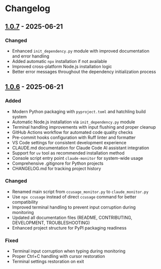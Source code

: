 # Changelog

## [1.0.7] - 2025-06-21

### Changed
- Enhanced `init_dependency.py` module with improved documentation and error handling
- Added automatic `npx` installation if not available
- Improved cross-platform Node.js installation logic
- Better error messages throughout the dependency initialization process

## [1.0.6] - 2025-06-21

### Added
- Modern Python packaging with `pyproject.toml` and hatchling build system
- Automatic Node.js installation via `init_dependency.py` module
- Terminal handling improvements with input flushing and proper cleanup
- GitHub Actions workflow for automated code quality checks
- Pre-commit hooks configuration with Ruff linter and formatter
- VS Code settings for consistent development experience
- CLAUDE.md documentation for Claude Code AI assistant integration
- Support for `uv` tool as recommended installation method
- Console script entry point `claude-monitor` for system-wide usage
- Comprehensive .gitignore for Python projects
- CHANGELOG.md for tracking project history

### Changed
- Renamed main script from `ccusage_monitor.py` to `claude_monitor.py`
- Use `npx ccusage` instead of direct `ccusage` command for better compatibility
- Improved terminal handling to prevent input corruption during monitoring
- Updated all documentation files (README, CONTRIBUTING, DEVELOPMENT, TROUBLESHOOTING)
- Enhanced project structure for PyPI packaging readiness

### Fixed
- Terminal input corruption when typing during monitoring
- Proper Ctrl+C handling with cursor restoration
- Terminal settings restoration on exit

[1.0.7]: https://github.com/Maciek-roboblog/Claude-Code-Usage-Monitor/releases/tag/v1.0.7
[1.0.6]: https://github.com/Maciek-roboblog/Claude-Code-Usage-Monitor/releases/tag/v1.0.6

